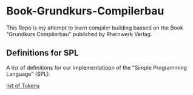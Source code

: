 # Book-Grundkurs-Compilerbau
This Repo is my attempt to learn compiler building bassed on the Book "Grundkurs Compilerbau" published by Rheinwerk Verlag.

## Definitions for SPL
A list of definitions for our implementatiopn of the "Simple Programming Language" (SPL).

[list of Tokens](doc\tokens.md)
